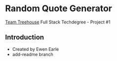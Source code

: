# Random Quote Generator

<a href="https://teamtreehouse.com" target="_blank">Team Treehouse</a> Full Stack Techdegree - Project #1

## Introduction

* Created by Ewen Earle
* add-readme branch




